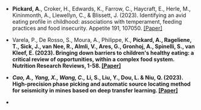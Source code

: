 -   <strong><strong>Pickard, A.</strong></strong>, Croker, H., Edwards, K., Farrow, C., Haycraft, E., Herle, M., Kininmonth, A., Llewellyn, C., & Blissett, J. (2023). Identifying an avid eating profile in childhood: associations with temperament, feeding practices and food insecurity. Appetite 191,
    107050. [[Paper]](https://doi.org/10.1016/j.appet.2023.107050)

-   Varela, P., De Rosso, S., Moura, A., Philippe, K., <strong><strong>Pickard, A.<strong><strong>, Rageliene, T., Sick, J., van Nee, R., Almli, V., Ares, G., Gronhoj, A., Spinelli, S., van Kleef, E. (2023). Bringing down barriers to children\'s healthy eating: a critical review of opportunities, within a complex food system. Nutrition Research Reviews, 1-58. [[Paper]](https://doi.org/10.1017/S0954422423000203)

-   *Cao, A., Yang, X., Wang, C.,* <strong><strong>Li, S.</strong></strong>, Liu, Y., Dou, L. & Niu, Q. (2023). High-precision phase picking and automatic source locating method for seismicity in mines based on deep transfer learning. [[Paper]](https://doi.org/10.13225/j.cnki.jccs.2023.0095)

-   
